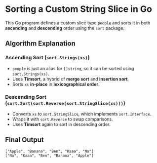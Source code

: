 # Sorting a Custom String Slice in Go

This Go program defines a custom slice type `people` and sorts it in both **ascending** and **descending** order using the `sort` package.

## **Algorithm Explanation**

### **Ascending Sort (`sort.Strings(xs)`)**
- `people` is just an alias for `[]string`, so it can be sorted using `sort.Strings(xs)`.
- Uses **Timsort**, a hybrid of **merge sort** and **insertion sort**.
- Sorts `xs` **in-place** in **lexicographical order**.

### **Descending Sort (`sort.Sort(sort.Reverse(sort.StringSlice(xs)))`)**
- Converts `xs` to `sort.StringSlice`, which implements `sort.Interface`.
- Wraps it with `sort.Reverse` to swap comparisons.
- Uses **Timsort** again to sort in descending order.

## **Final Output**
```
["Apple", "Banana", "Ben", "Kaaa", "No"]
["No", "Kaaa", "Ben", "Banana", "Apple"]
```